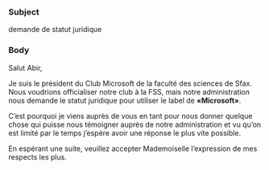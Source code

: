 ﻿### Subject
demande de statut juridique
### Body
Salut Abir,

Je suis le président du Club Microsoft de la faculté des sciences de Sfax. Nous voudrions officialiser notre club à la FSS, mais notre administration nous demande le statut juridique pour utiliser le label de **«Microsoft»**.

C’est pourquoi je viens auprès de vous en tant pour nous donner quelque chose qui puisse nous témoigner auprès de notre administration et vu qu’on est limité par le temps j’espère avoir une réponse le plus vite possible.

En espérant une suite, veuillez accepter Mademoiselle l’expression de mes respects les plus.
